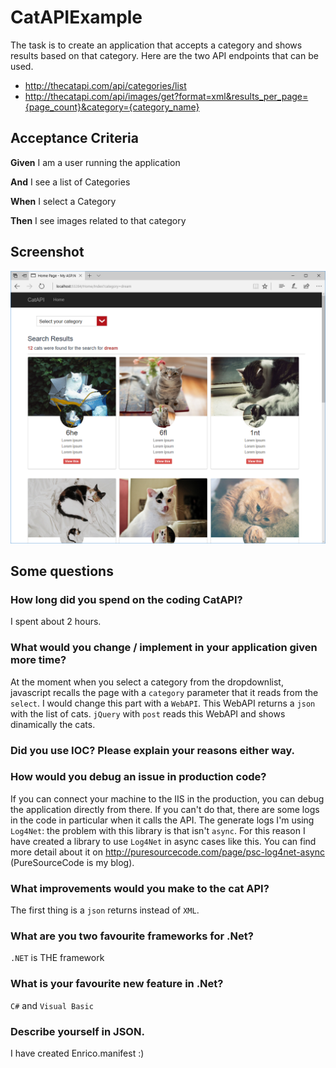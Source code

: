 # CatAPIExample
The task is to create an application that accepts a category and shows results based on that category.
Here are the two API endpoints that can be used.

- http://thecatapi.com/api/categories/list
- http://thecatapi.com/api/images/get?format=xml&results_per_page={page_count}&category={category_name}

## Acceptance Criteria
**Given** I am a user running the application

**And** I see a list of Categories

**When** I select a Category

**Then** I see images related to that category

## Screenshot
![CatAPI Screenshot](https://github.com/erossini/CatAPIExample/blob/master/Screenshot/CatAPIScreenshot.PNG)

## Some questions
### How long did you spend on the coding CatAPI?
I spent about 2 hours.

### What would you change / implement in your application given more time?
At the moment when you select a category from the dropdownlist, javascript recalls the page with a `category` parameter that it reads from the `select`. I would change this part with a `WebAPI`. This WebAPI returns a `json` with the list of cats. `jQuery` with `post` reads this WebAPI and shows dinamically the cats.

### Did you use IOC? Please explain your reasons either way.

### How would you debug an issue in production code?
If you can connect your machine to the IIS in the production, you can debug the application directly from there. If you can't do that, there are some logs in the code in particular when it calls the API. The generate logs I'm using `Log4Net`: the problem with this library is that isn't `async`. For this reason I have created a library to use `Log4Net` in async cases like this. You can find more detail about it on http://puresourcecode.com/page/psc-log4net-async (PureSourceCode is my blog).

### What improvements would you make to the cat API?
The first thing is a `json` returns instead of `XML`.

### What are you two favourite frameworks for .Net?
`.NET` is THE framework 

### What is your favourite new feature in .Net?
`C#` and `Visual Basic`

### Describe yourself in JSON.
I have created Enrico.manifest :)
